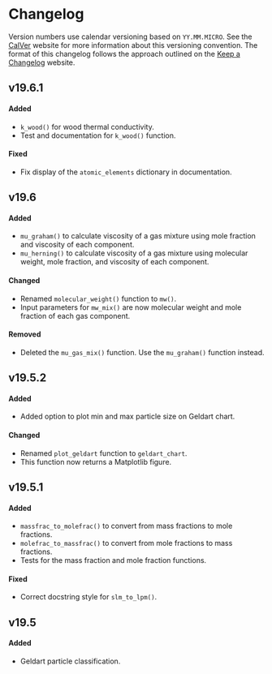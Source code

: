 # Changelog

Version numbers use calendar versioning based on `YY.MM.MICRO`. See the [CalVer](https://calver.org) website for more information about this versioning convention. The format of this changelog follows the approach outlined on the [Keep a Changelog](https://keepachangelog.com) website.

## v19.6.1

#### Added

- `k_wood()` for wood thermal conductivity.
- Test and documentation for `k_wood()` function.

#### Fixed

- Fix display of the `atomic_elements` dictionary in documentation.

## v19.6

#### Added
- `mu_graham()` to calculate viscosity of a gas mixture using mole fraction and viscosity of each component.
- `mu_herning()` to calculate viscosity of a gas mixture using molecular weight, mole fraction, and viscosity of each component.

#### Changed
- Renamed `molecular_weight()` function to `mw()`.
- Input parameters for `mw_mix()` are now molecular weight and mole fraction of each gas component.

#### Removed
- Deleted the `mu_gas_mix()` function. Use the `mu_graham()` function instead.

## v19.5.2

#### Added
- Added option to plot min and max particle size on Geldart chart.

#### Changed
- Renamed `plot_geldart` function to `geldart_chart`.
- This function now returns a Matplotlib figure.

## v19.5.1

#### Added
- `massfrac_to_molefrac()` to convert from mass fractions to mole fractions.
- `molefrac_to_massfrac()` to convert from mole fractions to mass fractions.
- Tests for the mass fraction and mole fraction functions.

#### Fixed
- Correct docstring style for `slm_to_lpm()`.

## v19.5

#### Added
- Geldart particle classification.
